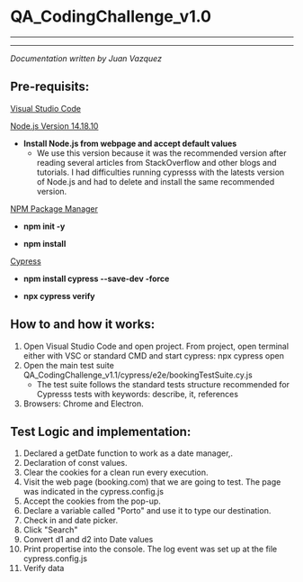 # QA_CodingChallenge_v1.0

************************************************************************************************************
************************************************************************************************************
_Documentation written by Juan Vazquez_

## Pre-requisits:
[Visual Studio Code](https://code.visualstudio.com/)

[Node.js Version 14.18.10](https://nodejs.org/en/download/releases/)
- **Install Node.js from webpage and accept default values** 
    - We use this version because it was the recommended version after reading several articles from StackOverflow and other blogs and tutorials. I had difficulties running cypresss with the latests version of Node.js and had to delete and install the same recommended version.   

[NPM Package Manager](https://www.npmjs.com/)

- **npm init -y**

- **npm install**

[Cypress](https://www.cypress.io/)

- **npm install cypress --save-dev -force**

- **npx cypress verify**

## How to and how it works:

1. Open Visual Studio Code and open project. From project, open terminal either with VSC or standard CMD and start cypress: npx cypress open
2. Open the main test suite QA_CodingChallenge_v1.1/cypress/e2e/bookingTestSuite.cy.js
    - The test suite follows the standard tests structure recommended for Cypresss tests with keywords: describe, it, references  
3. Browsers: Chrome and Electron. 
   
## Test Logic and implementation:
1. Declared a getDate function to work as a date manager,\.
2. Declaration of const values. 
3. Clear the cookies for a clean run every execution.
4. Visit the web page (booking.com) that we are going to test. The page was indicated in the cypress.config.js
5. Accept the cookies from the pop-up.
6. Declare a variable called "Porto" and use it to type our destination.
7. Check in and date picker.    
7. Click "Search"
8. Convert d1 and d2 into Date values
9. Print propertise into the console. The log event was set up at the file cypress.config.js
10. Verify data 

   


